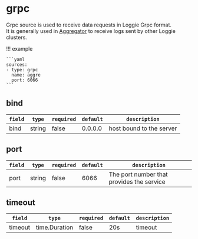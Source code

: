 # grpc

Grpc source is used to receive data requests in Loggie Grpc format.   
It is generally used in [Aggregator](../../../user-guide/best-practice/aggregator.md) to receive logs sent by other Loggie clusters.

!!! example

    ```yaml
    sources:
    - type: grpc
      name: aggre
      port: 6066
    ```


## bind

|    `field`   |    `type`    |  `required`  |  `default`  |  `description`  |
| ---------- | ----------- | ----------- | --------- | -------- |
| bind | string  |    false    |   0.0.0.0   | host bound to the server |


## port

|    `field`   |    `type`    |  `required`  |  `default`  |  `description`  |
| ---------- | ----------- | ----------- | --------- | -------- |
| port | string  |    false   |   6066   | The port number that provides the service |

## timeout

|    `field`   |    `type`    |  `required`  |  `default`  |  `description`  |
| ---------- | ----------- | ----------- | --------- | -------- |
| timeout | time.Duration  |    false    |   20s   | timeout |




